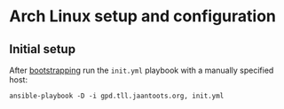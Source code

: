 # Arch Linux setup and configuration

## Initial setup

After [bootstrapping](/bootstrap) run the `init.yml` playbook with a manually
specified host:

```shell
ansible-playbook -D -i gpd.tll.jaantoots.org, init.yml 
```
